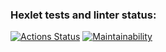 ### Hexlet tests and linter status:
[![Actions Status](https://github.com/yapavelchuk/frontend-project-11/actions/workflows/hexlet-check.yml/badge.svg)](https://github.com/yapavelchuk/frontend-project-11/actions)
[![Maintainability](https://api.codeclimate.com/v1/badges/f33a7baed550cf2e435d/maintainability)](https://codeclimate.com/github/yapavelchuk/frontend-project-111/maintainability)